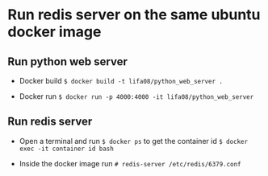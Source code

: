 # Run redis server on the same ubuntu docker image

## Run python web server

* Docker build
`$ docker build -t lifa08/python_web_server .`

* Docker run
`$ docker run -p 4000:4000 -it lifa08/python_web_server`

## Run redis server

* Open a terminal and run `$ docker ps` to get the container id
`$ docker exec -it container id bash` 

* Inside the docker image run `# redis-server /etc/redis/6379.conf`